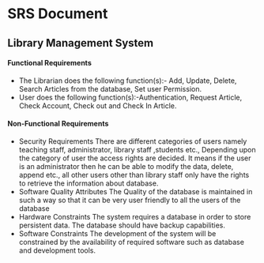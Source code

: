 # SRS Document
## Library Management System
#### Functional Requirements
- The Librarian does the following function(s):- Add, Update, Delete, Search Articles from the database, Set user Permission.
- User does the following function(s):-Authentication, Request Article, Check Account, Check out and Check In Article.

#### Non-Functional Requirements
-	Security Requirements
There are different categories of users namely teaching staff, administrator, library 
staff ,students etc., Depending upon the category of user the access rights are 
decided. It means if the user is an administrator then he can be able to 
modify the data, delete, append etc., all other users other than library staff 
only have the rights to retrieve the information about database.
-	Software Quality Attributes
The Quality of the database is maintained in such a way so that it can be 
very user friendly to all the users of the database
-	Hardware Constraints
The system requires a database in order to store persistent data. The database 
should have backup capabilities.
-	Software Constraints
The development of the system will be constrained by the availability of 
required software such as database and development tools.
